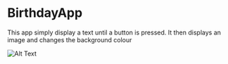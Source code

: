 # BirthdayApp
This app simply display a text until a button is pressed. It then displays an image and changes the background colour


![Alt Text](https://tenor.com/bHQtC.gif)
